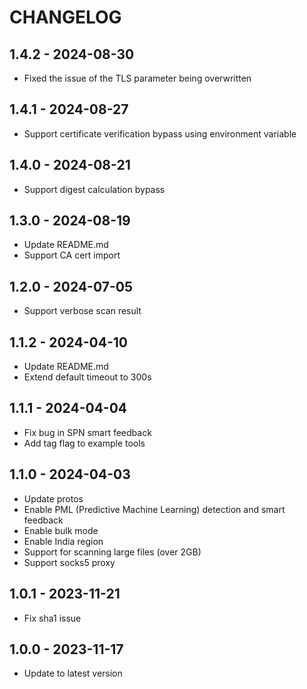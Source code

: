 # CHANGELOG

## 1.4.2 - 2024-08-30

* Fixed the issue of the TLS parameter being overwritten

## 1.4.1 - 2024-08-27

* Support certificate verification bypass using environment variable

## 1.4.0 - 2024-08-21

* Support digest calculation bypass

## 1.3.0 - 2024-08-19

* Update README.md
* Support CA cert import

## 1.2.0 - 2024-07-05

* Support verbose scan result

## 1.1.2 - 2024-04-10

* Update README.md
* Extend default timeout to 300s

## 1.1.1 - 2024-04-04

* Fix bug in SPN smart feedback
* Add tag flag to example tools

## 1.1.0 - 2024-04-03

* Update protos
* Enable PML (Predictive Machine Learning) detection and smart feedback
* Enable bulk mode
* Enable India region
* Support for scanning large files (over 2GB)
* Support socks5 proxy

## 1.0.1 - 2023-11-21

* Fix sha1 issue

## 1.0.0 - 2023-11-17

* Update to latest version
